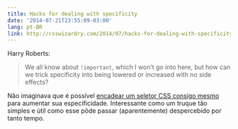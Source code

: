 ```yaml
---
title: Hacks for dealing with specificity
date: '2014-07-21T23:55:09-03:00'
lang: pt-BR
link: http://csswizardry.com/2014/07/hacks-for-dealing-with-specificity/
---
```


Harry Roberts:

> We all know about `!important`, which I won’t go into here, but how can we trick specificity into being lowered or increased with no side effects?

Não imaginava que é possível [encadear um seletor CSS consigo mesmo](http://jsfiddle.net/csswizardry/3N53n/3/) para aumentar sua especificidade. Interessante como um truque tão simples e útil como esse pôde passar (aparentemente) despercebido por tanto tempo.
